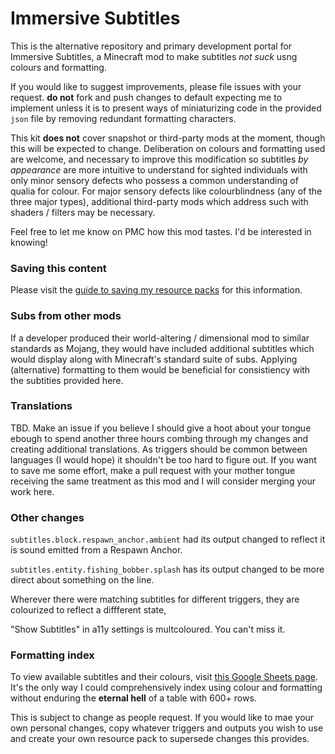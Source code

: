 # Immersive Subtitles
This is the alternative repository and primary development portal for Immersive Subtitles, a Minecraft mod to make subtitles _not suck_ usng colours and formatting.  

If you would like to suggest improvements, please file issues with your request. **do not** fork and push changes to default expecting me to implement unless it is to present ways of miniaturizing code in the provided `json` file by removing redundant formatting characters.  

This kit **does not** cover snapshot or third-party mods at the moment, though this will be expected to change. Deliberation on colours and formatting used are welcome, and necessary to improve this modification so subtitles _by appearance_ are more intuitive to understand for sighted individuals with only minor sensory defects who possess a common understanding of qualia for colour. For major sensory defects like colourblindness (any of the three major types), additional third-party mods which address such with shaders / filters may be necessary.  
  
Feel free to let me know on PMC how this mod tastes. I'd be interested in knowing!  

### Saving this content
Please visit the [guide to saving my resource packs](https://github.com/Hebgbs/minecraftMods/blob/master/howToSave.md) for this information.
  
### Subs from other mods
If a developer produced their world-altering / dimensional mod to similar standards as Mojang, they would have included additional subtitles which would display along with Minecraft's standard suite of subs. Applying (alternative) formatting to them would be beneficial for consistiency with the subtities provided here.  

### Translations  
TBD. Make an issue if you believe I should give a hoot about your tongue ebough to spend another three hours combing through my changes and creating additional translations. As triggers should be common between languages (I would hope) it shouldn't be too hard to figure out. If you want to save me some effort, make a pull request with your mother tongue receiving the same treatment as this mod and I will consider merging your work here.

### Other changes  
`subtitles.block.respawn_anchor.ambient` had its output changed to reflect it is sound emitted from a Respawn Anchor.  
  
`subtitles.entity.fishing_bobber.splash` has its output changed to be more direct about something on the line.  
  
Wherever there were matching subtitles for different triggers, they are colourized to reflect a diffferent state,  
  
"Show Subtitles" in a11y settings is multcoloured. You can't miss it.

### Formatting index
To view available subtitles and their colours, visit [this Google Sheets page](https://docs.google.com/spreadsheets/d/1aPCZAgUGpQImp0_3_iA5Hmn1qqhBic0NFWg37GEwZZM/edit?usp=sharing). It's the only way I could comprehensively index using colour and formatting without enduring the **eternal hell** of a table with 600+ rows.  
  
This is subject to change as people request. If you would like to mae your own personal changes, copy whatever triggers and outputs you wish to use and create your own resource pack to supersede changes this provides.
